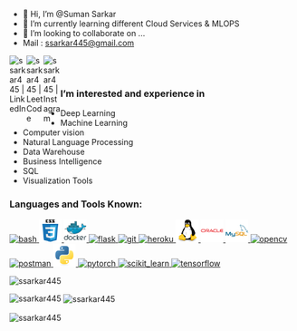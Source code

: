 - 👋 Hi, I’m @Suman Sarkar
- 🌱 I’m currently learning different Cloud Services & MLOPS
- 💞️ I’m looking to collaborate on ...
- Mail : ssarkar445@gmail.com

[<img align="left" alt="ssarkar445 | LinkedIn" width="30px" src="https://img.icons8.com/color/48/000000/linkedin.png" />][linkedin]
[<img align="left" alt="ssarkar445 | LeetCode" width="30px" src="https://user-images.githubusercontent.com/36547915/97088991-45da5d00-1652-11eb-900f-80d106540f4f.png"/>][LeetCode]
[<img align="left" alt="ssarkar445 | Instagram" width="30px" src="https://img.icons8.com/bubbles/50/kaggle.png"/>][Kaggle]
                                                                                                                                                                       
<br>
  
[linkedin]: https://www.linkedin.com/in/suman-sarkar-40b62243/
[LeetCode]: https://leetcode.com/ssarkar4445/
[Kaggle]:https://www.kaggle.com/ssarkar445

<br>

### I’m interested and experience in
* Deep Learning
* Machine Learning
* Computer vision 
* Natural Language Processing
* Data Warehouse
* Business Intelligence
* SQL
* Visualization Tools

<h3 align="left">Languages and Tools Known:</h3>
<p align="left"> <a href="https://www.gnu.org/software/bash/" target="_blank"> <img src="https://www.vectorlogo.zone/logos/gnu_bash/gnu_bash-icon.svg" alt="bash" width="40" height="40"/> </a> <a href="https://www.w3schools.com/css/" target="_blank"> <img src="https://raw.githubusercontent.com/devicons/devicon/master/icons/css3/css3-original-wordmark.svg" alt="css3" width="40" height="40"/> </a> <a href="https://www.docker.com/" target="_blank"> <img src="https://raw.githubusercontent.com/devicons/devicon/master/icons/docker/docker-original-wordmark.svg" alt="docker" width="40" height="40"/> </a> <a href="https://flask.palletsprojects.com/" target="_blank"> <img src="https://www.vectorlogo.zone/logos/pocoo_flask/pocoo_flask-icon.svg" alt="flask" width="40" height="40"/> </a> <a href="https://git-scm.com/" target="_blank"> <img src="https://www.vectorlogo.zone/logos/git-scm/git-scm-icon.svg" alt="git" width="40" height="40"/> </a> <a href="https://heroku.com" target="_blank"> <img src="https://www.vectorlogo.zone/logos/heroku/heroku-icon.svg" alt="heroku" width="40" height="40"/> </a> <a href="https://www.linux.org/" target="_blank"> <img src="https://raw.githubusercontent.com/devicons/devicon/master/icons/linux/linux-original.svg" alt="linux" width="40" height="40"/> </a> <a href="https://www.oracle.com/" target="_blank"> <img src="https://raw.githubusercontent.com/devicons/devicon/master/icons/oracle/oracle-original.svg" alt="oracle" width="40" height="40"/> </a> <a href="https://www.mysql.com/" target="_blank"> <img src="https://raw.githubusercontent.com/devicons/devicon/master/icons/mysql/mysql-original-wordmark.svg" alt="mysql" width="40" height="40"/> </a> <a href="https://opencv.org/" target="_blank"> <img src="https://www.vectorlogo.zone/logos/opencv/opencv-icon.svg" alt="opencv" width="40" height="40"/> </a> <a href="https://postman.com" target="_blank"> <img src="https://www.vectorlogo.zone/logos/getpostman/getpostman-icon.svg" alt="postman" width="40" height="40"/> </a> <a href="https://www.python.org" target="_blank"> <img src="https://raw.githubusercontent.com/devicons/devicon/master/icons/python/python-original.svg" alt="python" width="40" height="40"/> </a> <a href="https://pytorch.org/" target="_blank"> <img src="https://www.vectorlogo.zone/logos/pytorch/pytorch-icon.svg" alt="pytorch" width="40" height="40"/> </a> <a href="https://scikit-learn.org/" target="_blank"> <img src="https://upload.wikimedia.org/wikipedia/commons/0/05/Scikit_learn_logo_small.svg" alt="scikit_learn" width="40" height="40"/> </a> <a href="https://www.tensorflow.org" target="_blank"> <img src="https://www.vectorlogo.zone/logos/tensorflow/tensorflow-icon.svg" alt="tensorflow" width="40" height="40"/> </a> </p>

<p align="left"> <img src="https://komarev.com/ghpvc/?username=ssarkar445&label=Profile%20views&color=0e75b6&style=flat" alt="ssarkar445" /> </p>

<p><img align="left" src="https://github-readme-stats.vercel.app/api/top-langs?username=ssarkar445&show_icons=true&locale=en&layout=compact" alt="ssarkar445" /></p>

<p>&nbsp;<img align="center" src="https://github-readme-stats.vercel.app/api?username=ssarkar445&show_icons=true&locale=en" alt="ssarkar445" /></p>

<p><img align="center" src="https://github-readme-streak-stats.herokuapp.com/?user=ssarkar445&" alt="ssarkar445" /></p>

<!---
ssarkar445/ssarkar445 is a ✨ special ✨ repository because its `README.md` (this file) appears on your GitHub profile.
You can click the Preview link to take a look at your changes.
--->
